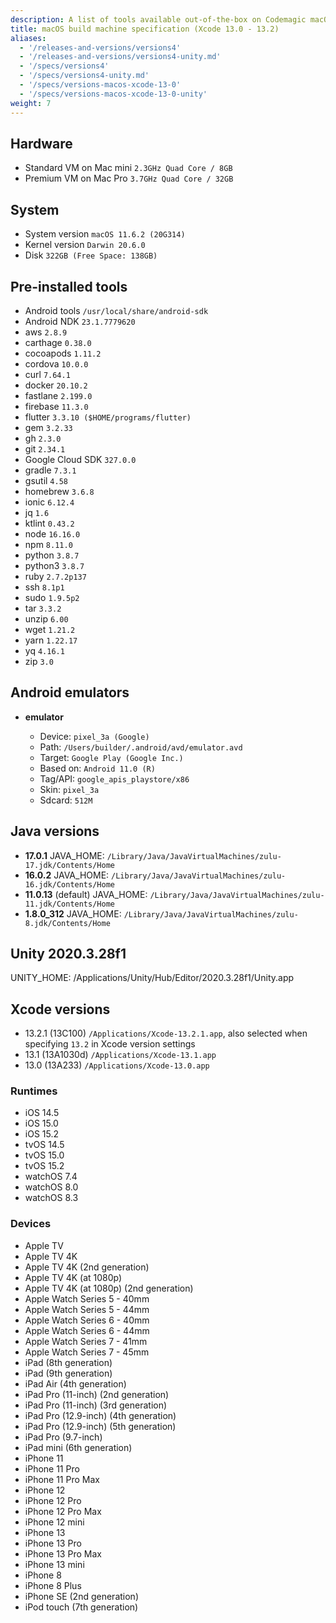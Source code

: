 ```yaml
---
description: A list of tools available out-of-the-box on Codemagic macOS build machines using Xcode version 13.0-13.2.
title: macOS build machine specification (Xcode 13.0 - 13.2)
aliases:
  - '/releases-and-versions/versions4'
  - '/releases-and-versions/versions4-unity.md'
  - '/specs/versions4'
  - '/specs/versions4-unity.md'
  - '/specs/versions-macos-xcode-13-0'
  - '/specs/versions-macos-xcode-13-0-unity'
weight: 7
---
```


## Hardware

- Standard VM on Mac mini `2.3GHz Quad Core / 8GB`
- Premium VM on Mac Pro `3.7GHz Quad Core / 32GB`

## System

- System version `macOS 11.6.2 (20G314)`
- Kernel version `Darwin 20.6.0`
- Disk `322GB (Free Space: 138GB)`

## Pre-installed tools

- Android tools `/usr/local/share/android-sdk`
- Android NDK `23.1.7779620`
- aws `2.8.9`
- carthage `0.38.0`
- cocoapods `1.11.2`
- cordova `10.0.0`
- curl `7.64.1`
- docker `20.10.2`
- fastlane `2.199.0`
- firebase `11.3.0`
- flutter `3.3.10 ($HOME/programs/flutter)`
- gem `3.2.33`
- gh `2.3.0`
- git `2.34.1`
- Google Cloud SDK `327.0.0`
- gradle `7.3.1`
- gsutil `4.58`
- homebrew `3.6.8`
- ionic `6.12.4`
- jq `1.6`
- ktlint `0.43.2`
- node `16.16.0`
- npm `8.11.0`
- python `3.8.7`
- python3 `3.8.7`
- ruby `2.7.2p137`
- ssh `8.1p1`
- sudo `1.9.5p2`
- tar `3.3.2`
- unzip `6.00`
- wget `1.21.2`
- yarn `1.22.17`
- yq `4.16.1`
- zip `3.0`

## Android emulators

- **emulator**

    - Device: `pixel_3a (Google)`
    - Path: `/Users/builder/.android/avd/emulator.avd`
    - Target: `Google Play (Google Inc.)`
    - Based on: `Android 11.0 (R)`
    - Tag/API: `google_apis_playstore/x86`
    - Skin: `pixel_3a`
    - Sdcard: `512M`

## Java versions

- **17.0.1** JAVA_HOME: `/Library/Java/JavaVirtualMachines/zulu-17.jdk/Contents/Home`
- **16.0.2** JAVA_HOME: `/Library/Java/JavaVirtualMachines/zulu-16.jdk/Contents/Home`
- **11.0.13** (default) JAVA_HOME: `/Library/Java/JavaVirtualMachines/zulu-11.jdk/Contents/Home`
- **1.8.0_312** JAVA_HOME: `/Library/Java/JavaVirtualMachines/zulu-8.jdk/Contents/Home`

## Unity 2020.3.28f1

UNITY_HOME: /Applications/Unity/Hub/Editor/2020.3.28f1/Unity.app

## Xcode versions

- 13.2.1 (13C100) `/Applications/Xcode-13.2.1.app`, also selected when specifying `13.2` in Xcode version settings
- 13.1 (13A1030d) `/Applications/Xcode-13.1.app`
- 13.0 (13A233) `/Applications/Xcode-13.0.app`

### Runtimes

- iOS 14.5
- iOS 15.0
- iOS 15.2
- tvOS 14.5
- tvOS 15.0
- tvOS 15.2
- watchOS 7.4
- watchOS 8.0
- watchOS 8.3

### Devices

- Apple TV
- Apple TV 4K
- Apple TV 4K (2nd generation)
- Apple TV 4K (at 1080p)
- Apple TV 4K (at 1080p) (2nd generation)
- Apple Watch Series 5 - 40mm
- Apple Watch Series 5 - 44mm
- Apple Watch Series 6 - 40mm
- Apple Watch Series 6 - 44mm
- Apple Watch Series 7 - 41mm
- Apple Watch Series 7 - 45mm
- iPad (8th generation)
- iPad (9th generation)
- iPad Air (4th generation)
- iPad Pro (11-inch) (2nd generation)
- iPad Pro (11-inch) (3rd generation)
- iPad Pro (12.9-inch) (4th generation)
- iPad Pro (12.9-inch) (5th generation)
- iPad Pro (9.7-inch)
- iPad mini (6th generation)
- iPhone 11
- iPhone 11 Pro
- iPhone 11 Pro Max
- iPhone 12
- iPhone 12 Pro
- iPhone 12 Pro Max
- iPhone 12 mini
- iPhone 13
- iPhone 13 Pro
- iPhone 13 Pro Max
- iPhone 13 mini
- iPhone 8
- iPhone 8 Plus
- iPhone SE (2nd generation)
- iPod touch (7th generation)
